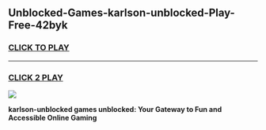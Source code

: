 
## Unblocked-Games-karlson-unblocked-Play-Free-42byk
<h3>
<a href="https://premium76.site?title=karlson-unblocked&ref=20M">CLICK TO PLAY</a></h3>
<hr>

<h3>
<a href="https://premium76.site?title=karlson-unblocked&ref=20M">CLICK 2 PLAY</a>
  
</h3>

<a href="https://premium76.site?title=karlson-unblocked&ref=19M"><img src="https://clearcache.store/games.png"></a>


**karlson-unblocked games unblocked: Your Gateway to Fun and Accessible Online Gaming**
